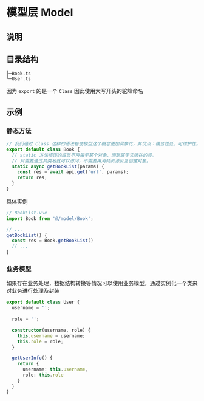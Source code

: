 # 模型层 Model

## 说明

## 目录结构

```
├─Book.ts
└─User.ts
```

因为 `export` 的是一个 `Class` 因此使用大写开头的驼峰命名

## 示例

### 静态方法

```typescript
// 我们通过 class 这样的语法糖使模型这个概念更加具象化，其优点：耦合性低、可维护性。
export default class Book {
  // static 方法修饰的成员不再属于某个对象，而是属于它所在的类。
  // 只需要通过其类名就可以访问，不需要再消耗资源反复创建对象。
  static async getBookList(params) {
    const res = await api.get('url', params);
    return res;
  }
}
```

具体实例

```typescript
// BookList.vue
import Book from '@/model/Book';

// ...
getBookList() {
  const res = Book.getBookList()
  // ...
}
```

### 业务模型

如果存在业务处理，数据结构转换等情况可以使用业务模型，通过实例化一个类来对业务进行处理及封装

```typescript
export default class User {
  username = '';
  
  role = '';

  constructor(username, role) {
    this.username = username;
    this.role = role;
  }

  getUserInfo() {
    return {
      username: this.username,
      role: this.role
    }
  }
}
```